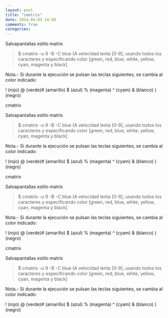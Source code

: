 ```yaml
---
layout: post
title: "cmatrix"
date: 2014-04-03 14:50
comments: true
categories: 
---
```

Salvapantallas estilo matrix

>$ cmatrix -u 9 -B -C blue  (A velocidad lenta [0-9], usando todos los caracteres y especificando color [green, red, blue, white, yellow, cyan, magenta y black]

Nota.- Si durante la ejecución se pulsan las teclas siguientes, se cambia al color indicado:

! (rojo) @ (verde)# (amarillo) $ (azul) % (magenta) ^ (cyam) & (blanco) ) (negro)

cmatrix

Salvapantallas estilo matrix

>$ cmatrix -u 9 -B -C blue  (A velocidad lenta [0-9], usando todos los caracteres y especificando color [green, red, blue, white, yellow, cyan, magenta y black]

Nota.- Si durante la ejecución se pulsan las teclas siguientes, se cambia al color indicado:

! (rojo) @ (verde)# (amarillo) $ (azul) % (magenta) ^ (cyam) & (blanco) ) (negro)

cmatrix

Salvapantallas estilo matrix

>$ cmatrix -u 9 -B -C blue  (A velocidad lenta [0-9], usando todos los caracteres y especificando color [green, red, blue, white, yellow, cyan, magenta y black]

Nota.- Si durante la ejecución se pulsan las teclas siguientes, se cambia al color indicado:

! (rojo) @ (verde)# (amarillo) $ (azul) % (magenta) ^ (cyam) & (blanco) ) (negro)

cmatrix

Salvapantallas estilo matrix

>$ cmatrix -u 9 -B -C blue  (A velocidad lenta [0-9], usando todos los caracteres y especificando color [green, red, blue, white, yellow, cyan, magenta y black]

Nota.- Si durante la ejecución se pulsan las teclas siguientes, se cambia al color indicado:

! (rojo) @ (verde)# (amarillo) $ (azul) % (magenta) ^ (cyam) & (blanco) ) (negro)

